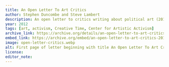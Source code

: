 ```yaml
---
title: An Open Letter To Art Critics
author: Stephen Duncombe and Steve Lambert
description: An open letter to critics writing about political art (2012) On the occasion of Creative Time's Summit 2012.
year: 2012
tags: [art, activism, Creative Time, Center for Artistic Activism]
archive_link: https://archive.org/details/an-open-letter-to-art-critics-2012
embed_link: https://archive.org/embed/an-open-letter-to-art-critics-2012
image: open-letter-critics.webp
alt: First page of letter beginning with title An Open Letter To Art Critics
license: 
editor_note: 
---
```


